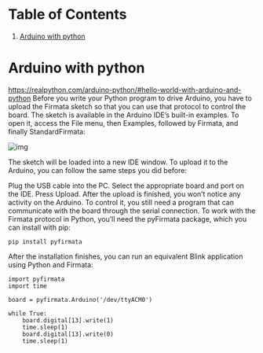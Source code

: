 
# Table of Contents

1.  [Arduino with python](#orgf2634f5)


<a id="orgf2634f5"></a>

# Arduino with python

<https://realpython.com/arduino-python/#hello-world-with-arduino-and-python>
Before you write your Python program to drive Arduino, you have to upload the Firmata sketch so that you can use that protocol to control the board. The sketch is available in the Arduino IDE’s built-in examples.
To open it, access the File menu, then Examples, followed by Firmata, and finally StandardFirmata:

![img](https://files.realpython.com/media/arduino_ide_firmata.35e3f089e6cd.jpg)

The sketch will be loaded into a new IDE window. To upload it to the Arduino, you can follow the same steps you did before:

Plug the USB cable into the PC.
Select the appropriate board and port on the IDE.
Press Upload.
After the upload is finished, you won’t notice any activity on the Arduino. To control it, you still need a program that can communicate with the board through the serial connection. To work with the Firmata protocol in Python, you’ll need the pyFirmata package, which you can install with pip:

    pip install pyfirmata  

After the installation finishes, you can run an equivalent Blink application using Python and Firmata:

    import pyfirmata
    import time
    
    board = pyfirmata.Arduino('/dev/ttyACM0')
    
    while True:
        board.digital[13].write(1)
        time.sleep(1)
        board.digital[13].write(0)
        time.sleep(1)

